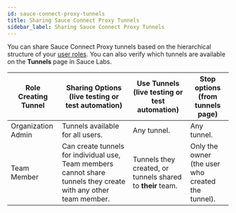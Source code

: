 ```yaml
---
id: sauce-connect-proxy-tunnels
title: Sharing Sauce Connect Proxy Tunnels
sidebar_label: Sharing Sauce Connect Proxy Tunnels
---
```

You can share Sauce Connect Proxy tunnels based on the hierarchical structure of your [user roles](/basics/acct-team-mgmt/managing-user-info/#user-roles). You can also verify which tunnels are available on the **Tunnels** page in Sauce Labs.

| Role Creating Tunnel  | Sharing Options (live testing or test automation) | Use Tunnels (live testing or test automation) | Stop options (from tunnels page) |
| ------------- | ------------- | ------------- | ------------- |
| Organization Admin  | Tunnels available for all users.  | Any tunnel.  | Any tunnel.  |
| Team Member  | Can create tunnels for individual use, Team members cannot share tunnels they create with any other team member.  | Tunnels they created, or tunnels shared to **their** team.  | Only the owner (the user who created the tunnel).  |
